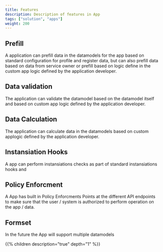 ```yaml
---
title: Features
description: Description of features in App
tags: ["solution", "apps"]
weight: 200
---
```



## Prefill
A application can prefill data in the datamodels for the app based on standard configuration for profile and register data, 
but can also prefill data based on data from service owner or prefill based on logic define in the custom app logic defined
by the application developer.

## Data validation
The application can validate the datamodel based on the datamodel itself and based on custom app logic 
defined by the application developer.

## Data Calculation
The application can calculate data in the datamodels based on custom applogic defined by the application developer.

## Instansiation Hooks
A app can perform instansiations checks as part of standard instansiations hooks and 


## Policy Enforcment
A App has built in Policy Enforcments Points at the different API endpoints to make sure that the user / system is authorized to perform operation on the app / data.


## Formset
In the future the App will support multiple datamodels





{{% children description="true" depth="1" %}}
